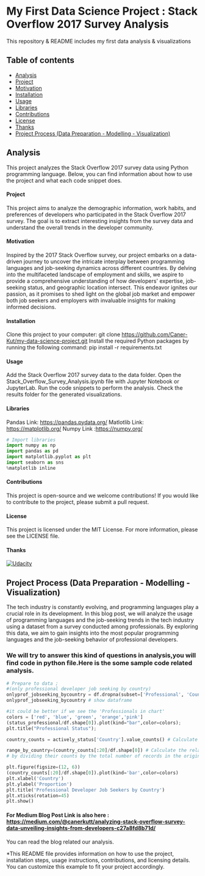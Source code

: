 # My First Data Science Project : Stack Overflow 2017 Survey Analysis
This repository & README includes my first data analysis &amp; visualizations

## Table of contents

- [Analysis](#Analysis)
- [Project](#Project)
- [Motivation](#Motivation)
- [Installation](#Installation)
- [Usage](#usage)
- [Libraries](#libraries)
- [Contributions](#contributions)
- [License](#license)
- [Thanks](#thanks)
- [Project Process (Data Preparation - Modelling - Visualization)](#Projectprocess)

## Analysis
This project analyzes the Stack Overflow 2017 survey data using Python programming language. Below, you can find information about how to use the project and what each code snippet does.

#### Project
This project aims to analyze the demographic information, work habits, and preferences of developers who participated in the Stack Overflow 2017 survey. 
The goal is to extract interesting insights from the survey data and understand the overall trends in the developer community.

#### Motivation
Inspired by the 2017 Stack Overflow survey, our project embarks on a data-driven journey to uncover the intricate interplay between programming languages and job-seeking dynamics across different countries. By delving into the multifaceted landscape of employment and skills, we aspire to provide a comprehensive understanding of how developers' expertise, job-seeking status, and geographic location intersect. This endeavor ignites our passion, as it promises to shed light on the global job market and empower both job seekers and employers with invaluable insights for making informed decisions.

#### Installation
Clone this project to your computer: git clone https://github.com/Caner-Kut/my-data-science-project.git
Install the required Python packages by running the following command: pip install -r requirements.txt
#### Usage
Add the Stack Overflow 2017 survey data to the data folder.
Open the Stack_Overflow_Survey_Analysis.ipynb file with Jupyter Notebook or JupyterLab.
Run the code snippets to perform the analysis.
Check the results folder for the generated visualizations.
#### Libraries
Pandas Link: https://pandas.pydata.org/
Matlotlib Link: https://matplotlib.org/
Numpy Link :https://numpy.org/

```python
# Import libraries
import numpy as np
import pandas as pd
import matplotlib.pyplot as plt
import seaborn as sns
%matplotlib inline
```
#### Contributions
This project is open-source and we welcome contributions! If you would like to contribute to the project, please submit a pull request.
#### License
This project is licensed under the MIT License. For more information, please see the LICENSE file.
#### Thanks
[![Udacity](https://cdn.iconscout.com/icon/free/png-256/free-udacity-1-282901.png?f=webp)](https://cdn.iconscout.com/icon/free/png-256/free-udacity-1-282901.png?f=webp)

## Project Process (Data Preparation - Modelling - Visualization)

The tech industry is constantly evolving, and programming languages play a crucial role in its development. In this blog post, we will analyze the usage of programming languages and the job-seeking trends in the tech industry using a dataset from a survey conducted among professionals. By exploring this data, we aim to gain insights into the most popular programming languages and the job-seeking behavior of professional developers.

### We will try to answer this kind of questions in analysis,you will find code in python file.Here is the some sample code related analysis.

```python
# Prepare to data ;
#(only professional developer job seeking by country) 
onlyprof_jobseeking_bycountry = df.dropna(subset=['Professional', 'Country','JobSeekingStatus'], how='any') # Dropping rows with missing values in 'Professional', 'Country', and 'JobSeekingStatus' columns
onlyprof_jobseeking_bycountry # show dataframe
```

```python
#it could be better if we see the 'Professionals in chart'
colors = ['red', 'blue', 'green', 'orange','pink']
(status_professional/df.shape[0]).plot(kind="bar",color=colors);
plt.title("Professional Status");
```

```python
country_counts = actively_status['Country'].value_counts() # Calculate the count of job seekers actively looking for a job in each country.

range_by_country=(country_counts[:20]/df.shape[0]) # Calculate the relative frequency of the top 20 countries in the 'country_counts' DataFrame
# by dividing their counts by the total number of records in the original 'df' DataFrame. 

plt.figure(figsize=(12, 6))
(country_counts[:20]/df.shape[0]).plot(kind='bar',color=colors)
plt.xlabel('Country')
plt.ylabel('Proportion')
plt.title('Professional Developer Job Seekers by Country')
plt.xticks(rotation=45)
plt.show()
```

 #### For Medium Blog Post Link is also here  : https://medium.com/@canerkutt/analyzing-stack-overflow-survey-data-unveiling-insights-from-developers-c27a8fd8b71d/ 

You can read the blog related our analysis.

*This README file provides information on how to use the project, installation steps, usage instructions, contributions, and licensing details. You can customize this example to fit your project accordingly.

